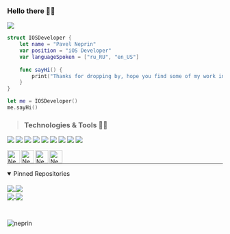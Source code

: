 ### Hello there 👨‍💻

<picture>
<source media="(prefers-color-scheme: dark)" srcset="https://readme-typing-svg.herokuapp.com?font=Open+Sans&size=18&pause=1000&color=FFFFFF&background=1DFF2600&width=435&height=30&lines=%F0%9F%94%AD+I%E2%80%99m+currently+working+on+something+cool;%F0%9F%8C%B1+I%E2%80%99m+currently+learning+SwiftUI;%F0%9F%93%8D++Love+for+science+and+innovation">
<img src="https://readme-typing-svg.herokuapp.com?font=Open+Sans&size=18&pause=1000&color=0d1117&background=1DFF2600&width=435&height=30&lines=%F0%9F%94%AD+I%E2%80%99m+currently+working+on+something+cool;%F0%9F%8C%B1+I%E2%80%99m+currently+learning+SwiftUI;%F0%9F%93%8D++Love+for+science+and+innovation">
</picture>

```swift
struct IOSDeveloper {
    let name = "Pavel Neprin"
    var position = "iOS Developer"
    var languageSpoken = ["ru_RU", "en_US"]
    
    func sayHi() {
        print("Thanks for dropping by, hope you find some of my work interesting")
    }
}

let me = IOSDeveloper()
me.sayHi()
```

> ### Technologies & Tools 🏴‍☠️

![](https://img.shields.io/badge/Code-Swift-informational?style=flat&logo=swift&logoColor=white) 
![](https://img.shields.io/badge/OS-Tails-informational?style=flat&logo=tails&logoColor=white) 
![](https://img.shields.io/badge/OS-Kali-informational?style=flat&logo=kali-linux&logoColor=white) 
![](https://img.shields.io/badge/HTB-informational?style=flat&logo=hackthebox&logoColor=white) 
![](https://img.shields.io/badge/IFTTT-informational?style=flat&logo=ifttt&logoColor=white) 
![](https://img.shields.io/badge/Markdown-informational?style=flat&logo=markdown&logoColor=white) 
![](https://img.shields.io/badge/Matrix-informational?style=flat&logo=matrix&logoColor=white) 
![](https://img.shields.io/badge/Monero-informational?style=flat&logo=monero&logoColor=white) 
![](https://img.shields.io/badge/Wireguard-informational?style=flat&logo=wireguard&logoColor=white) 

&nbsp;&nbsp;&nbsp;
<a href="https://t.me/neprin">
  <img align="left" alt="Neprin's Telegram" width="30px" src="https://ico.now.sh/telegram/4281BE" />
</a>
<a href="https://twitter.com/mrneprin">
  <img align="left" alt="Neprin's Twitter" width="30px" src="https://ico.now.sh/twitter/4281BE" />
</a>
<a href="mailto:durdtpr@protonmail.com">
  <img align="left" alt="Neprin's Mail" width="30px" src="https://ico.now.sh/protonmail/4281BE" />
</a>
<a href="https://matrix.to/#/@durdtpr:matrix.org">
  <img align="left" alt="Neprin's Matrix" width="30px" src="https://ico.now.sh/matrix/4281BE" />
</a>
&nbsp;&nbsp;&nbsp;

---

<details open>
<summary>Pinned Repositories</summary>
<br>

<a href="https://github.com/neprin/Aurora">
  <img align="center" src="https://github-readme-stats.vercel.app/api/pin/?username=neprin&repo=Aurora&theme=transparent&hide_rank=true" />
</a>
<a href="https://github.com/neprin/Norn">
  <img align="center" src="https://github-readme-stats.vercel.app/api/pin/?username=neprin&repo=Norn&theme=transparent&hide_rank=true" />
</a>
<br>
<a href="https://github.com/neprin/Rick-and-Morty">
  <img align="center" src="https://github-readme-stats.vercel.app/api/pin/?username=neprin&repo=Rick-and-Morty&theme=transparent&hide_rank=true" />
</a>
<a href="https://github.com/neprin/Notes">
  <img align="center" src="https://github-readme-stats.vercel.app/api/pin/?username=neprin&repo=Notes&theme=transparent&hide_rank=true" />
</a>

&nbsp;
<p align="left"> <img src="https://komarev.com/ghpvc/?username=neprin&label=Profile%20views&style=flat" alt="neprin" /> </p>
</details>
